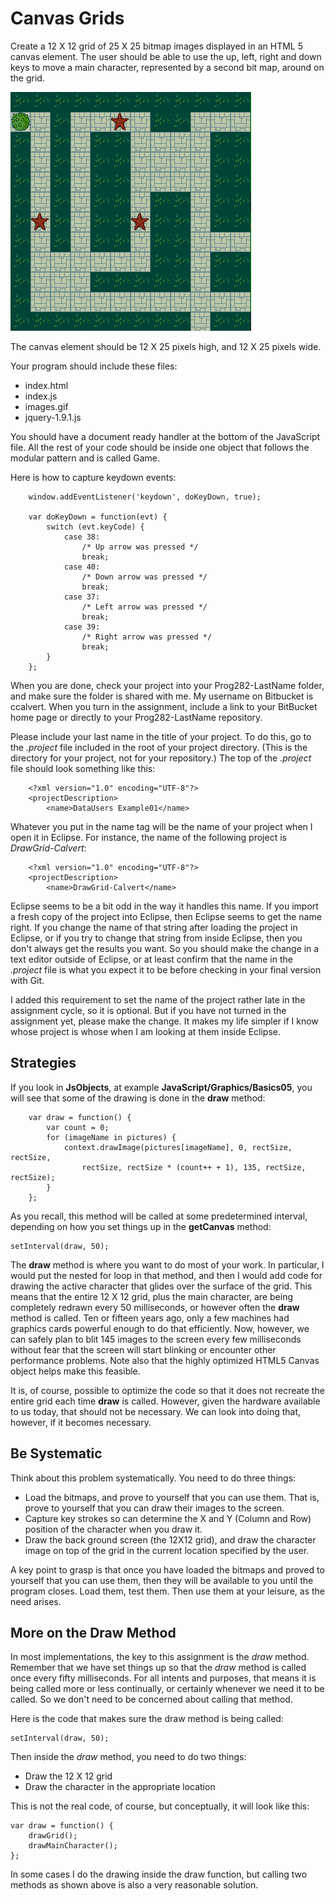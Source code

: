 Canvas Grids
============

Create a 12 X 12 grid of 25 X 25 bitmap images displayed
in an HTML 5 canvas element. The user should be
able to use the up, left, right and down keys to
move a main character, represented by a second
bit map, around on the grid.

![A 12 X 12 Grid made up of 4 25 X 25 images repeated approximately 144 times.](../Images/Grid01.png)

The canvas element should be 12 X 25 pixels
high, and 12 X 25 pixels wide.

Your program should include these files: 

* index.html
* index.js
* images.gif
* jquery-1.9.1.js

You should have a document ready handler at
the bottom of the JavaScript file. All the
rest of your code should be inside one 
object that follows the modular pattern
and is called Game.

Here is how to capture keydown events:

~~~~
	window.addEventListener('keydown', doKeyDown, true);
		
	var doKeyDown = function(evt) {
		switch (evt.keyCode) {
			case 38:
				/* Up arrow was pressed */
				break;
			case 40:
				/* Down arrow was pressed */
				break;
			case 37:
				/* Left arrow was pressed */
				break;
			case 39:
				/* Right arrow was pressed */
				break;
		}
	};
~~~~
	
When you are done, check your project into your Prog282-LastName folder, and 
make sure the folder is shared with me. My username on Bitbucket is 
ccalvert. When you turn in the assignment, include a link to your BitBucket 
home page or directly to your Prog282-LastName repository. 

Please include your last name in the title of your project. To do this, go to
the *.project* file included in the root of your project directory. (This is the
directory for your project, not for your repository.) The top of the *.project*
file should look something like this:

~~~~
	<?xml version="1.0" encoding="UTF-8"?>
	<projectDescription>
		<name>DataUsers Example01</name>
~~~~

Whatever you put in the name tag will be the name of your project 
when I open it in Eclipse. For instance, the name of the following project 
is *DrawGrid-Calvert*:

~~~~
	<?xml version="1.0" encoding="UTF-8"?>
	<projectDescription>
		<name>DrawGrid-Calvert</name>
~~~~

Eclipse seems to be a bit odd in the way it handles this name. If you import 
a fresh copy of the project into Eclipse, then Eclipse seems to get the name 
right. If you change the name of that string after loading the project in 
Eclipse, or if you try to change that string from inside Eclipse, then you 
don't always get the results you want. So you should make the change in a 
text editor outside of Eclipse, or at least confirm that the name in the 
*.project* file is what you expect it to be before checking in your final
version with Git. 

I added this requirement to set the name of the project rather late in the 
assignment cycle, so it is optional. But if you have not turned in the 
assignment yet, please make the change. It makes my life simpler if I know 
whose project is whose when I am looking at them inside Eclipse.

Strategies
----------

If you look in **JsObjects**, at example **JavaScript/Graphics/Basics05**, 
you will see that some of the drawing is done in the **draw** method:

~~~~
	var draw = function() {
		var count = 0;
		for (imageName in pictures) {
			context.drawImage(pictures[imageName], 0, rectSize, rectSize, 
				rectSize, rectSize * (count++ + 1), 135, rectSize, rectSize);
		}
	};
~~~~

As you recall, this method will be called at some predetermined interval, 
depending on how you set things up in the **getCanvas** method:

	setInterval(draw, 50);
	
The **draw** method is where you want to do most of your work. In 
particular, I would put the nested for loop in that method, and then I would 
add code for drawing the active character that glides over the surface of 
the grid. This means that the entire 12 X 12 grid, plus the main character, 
are being completely redrawn every 50 milliseconds, or however often the 
**draw** method is called. Ten or fifteen years ago, only a few machines had 
graphics cards powerful enough to do that efficiently. Now, however, we can 
safely plan to blit 145 images to the screen every few milliseconds without 
fear that the screen will start blinking or encounter other performance 
problems. Note also that the highly optimized HTML5 Canvas object helps make 
this feasible.

It is, of course, possible to optimize the code so that it does not recreate 
the entire grid each time **draw** is called. However, given the hardware 
available to us today, that should not be necessary. We can look into doing 
that, however, if it becomes necessary.

Be Systematic
-------------
Think about this problem systematically. You need to do three things:

* Load the bitmaps, and prove to yourself that you can use them. That is, prove to yourself that you can draw their images to the screen.
* Capture key strokes so can determine the X and Y (Column and Row) position of the character when you draw it.
* Draw the back ground screen (the 12X12 grid), and draw the character image on top of the grid in the current location specified by the user.

A key point to grasp is that once you have loaded the bitmaps and proved to 
yourself that you can use them, then they will be available to you until the 
program closes. Load them, test them. Then use them at your leisure, as the 
need arises.

More on the Draw Method
-----------------------

In most implementations, the key to this assignment is the *draw* method. 
Remember that we have set things up so that the *draw* method is called once 
every fifty milliseconds. For all intents and purposes, that means it is 
being called more or less continually, or certainly whenever we need it to 
be called. So we don't need to be concerned about calling that method. 

Here is the code that makes sure the draw method is being called:

	setInterval(draw, 50);

Then inside the *draw* method, you need to do two things:

* Draw the 12 X 12 grid
* Draw the character in the appropriate location

This is not the real code, of course, but conceptually, it will look like this:

	var draw = function() {
		drawGrid();
		drawMainCharacter();
	};

In some cases I do the drawing inside the draw function, but calling two 
methods as shown above is also a very reasonable solution. 
